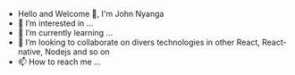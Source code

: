 - Hello and Welcome 👋, I'm John Nyanga
- 👀 I’m interested in ...
- 🌱 I’m currently learning ...
- 💞️ I’m looking to collaborate on divers technologies in other React, React-native, Nodejs and so on
- 📫 How to reach me ...

<!---
johnmoke/johnmoke is a ✨ special ✨ repository because its `README.md` (this file) appears on your GitHub profile.
You can click the Preview link to take a look at your changes.
--->
